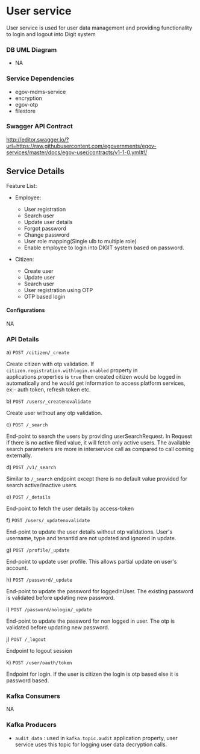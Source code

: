 # User service

<p>User service is used for user data management and providing functionality to login and logout into Digit system </p>

### DB UML Diagram

- NA

### Service Dependencies

- egov-mdms-service
- encryption
- egov-otp
- filestore


### Swagger API Contract

http://editor.swagger.io/?url=https://raw.githubusercontent.com/egovernments/egov-services/master/docs/egov-user/contracts/v1-1-0.yml#!/

## Service Details

Feature List:
- Employee:
  - User registration
  - Search user
  - Update user details
  - Forgot password
  - Change password
  - User role mapping(Single ulb to  multiple role)
  - Enable employee to login into DIGIT system based on password.

- Citizen:
  - Create user
  - Update user
  - Search user
  - User registration using OTP
  - OTP based login


#### Configurations
NA

### API Details


a) `POST /citizen/_create`

Create citizen with otp validation. If `citizen.registration.withlogin.enabled` property in applications.properties is `true` then created citizen would be logged in automatically and he
would get information to access platform services, ex:- auth token, refresh token etc.

b) `POST /users/_createnovalidate`

Create user without any otp validation.

c) `POST /_search`

End-point to search the users by providing userSearchRequest. In Request if there is no active filed value, it will fetch only active users.
The available search parameters are more in interservice call as compared to call coming externally.

d) `POST /v1/_search`

Similar to `/_search` endpoint except there is no default value provided for search active/inactive users.

e) `POST /_details`

End-point to fetch the user details by access-token

f) `POST /users/_updatenovalidate`

End-point to update the user details without otp validations. User's username, type and tenantId are not updated and ignored in update.

g) `POST /profile/_update`

End-point to update user profile. This allows partial update on user's account.

h) `POST /password/_update`

End-point to update the password for loggedInUser. The existing password is validated before updating new password.

i) `POST /password/nologin/_update`

End-point to update the password for non logged in user. The otp is validated before updating new password.

j) `POST /_logout`

Endpoint to logout session

k) `POST /user/oauth/token`

Endpoint for login. If the user is citizen the login is otp based else it is password based.



### Kafka Consumers
NA

### Kafka Producers
- ```audit_data``` : used in ```kafka.topic.audit``` application property, user service uses this topic for logging user data decryption calls.